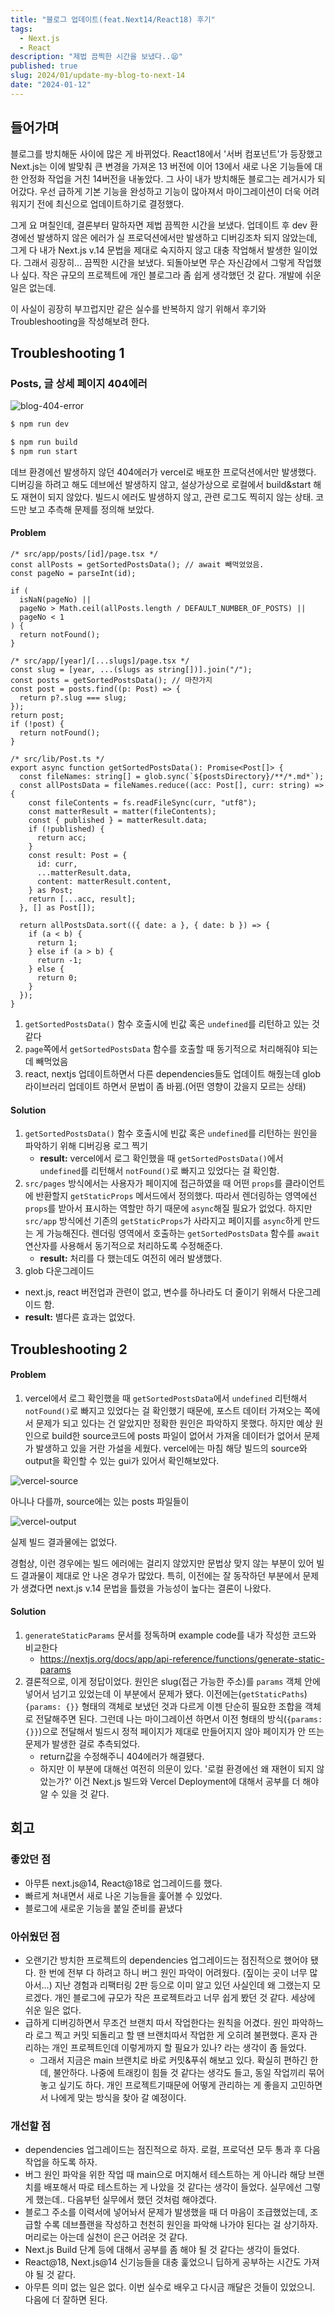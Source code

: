 ```yaml
---
title: "블로그 업데이트(feat.Next14/React18) 후기"
tags:
  - Next.js
  - React
description: "제법 끔찍한 시간을 보냈다..😫"
published: true
slug: 2024/01/update-my-blog-to-next-14
date: "2024-01-12"
---
```


## 들어가며

블로그를 방치해둔 사이에 많은 게 바뀌었다. React18에서 '서버 컴포넌트'가 등장했고 Next.js는 이에 발맞춰 큰 변경을 가져온 13 버전에 이어 13에서 새로 나온 기능들에 대한 안정화 작업을 거친 14버전을 내놓았다. 그 사이 내가 방치해둔 블로그는 레거시가 되어갔다. 우선 급하게 기본 기능을 완성하고 기능이 많아져서 마이그레이션이 더욱 어려워지기 전에 최신으로 업데이트하기로 결정했다.

그게 요 며칠인데, 결론부터 말하자면 제법 끔찍한 시간을 보냈다. 업데이트 후 dev 환경에선 발생하지 않은 에러가 실 프로덕션에서만 발생하고 디버깅조차 되지 않았는데, 그게 다 내가 Next.js v.14 문법을 제대로 숙지하지 않고 대충 작업해서 발생한 일이었다. 그래서 굉장히... 끔찍한 시간을 보냈다. 되돌아보면 무슨 자신감에서 그렇게 작업했나 싶다. 작은 규모의 프로젝트에 개인 블로그라 좀 쉽게 생각했던 것 같다. 개발에 쉬운 일은 없는데.

이 사실이 굉장히 부끄럽지만 같은 실수를 반복하지 않기 위해서 후기와 Troubleshooting을 작성해보려 한다.

## Troubleshooting 1

### Posts, 글 상세 페이지 404에러

![blog-404-error](./images/blog-404-error.png)

```bash
$ npm run dev

$ npm run build
$ npm run start
```

데브 환경에선 발생하지 않던 404에러가 vercel로 배포한 프로덕션에서만 발생했다.
디버깅을 하려고 해도 데브에선 발생하지 않고, 설상가상으로 로컬에서 build&start 해도 재현이 되지 않았다. 빌드시 에러도 발생하지 않고, 관련 로그도 찍히지 않는 상태. 코드만 보고 추측해 문제를 정의해 보았다.

#### Problem

```tsx
/* src/app/posts/[id]/page.tsx */
const allPosts = getSortedPostsData(); // await 빼먹었었음.
const pageNo = parseInt(id);

if (
  isNaN(pageNo) ||
  pageNo > Math.ceil(allPosts.length / DEFAULT_NUMBER_OF_POSTS) ||
  pageNo < 1
) {
  return notFound();
}

/* src/app/[year]/[...slugs]/page.tsx */
const slug = [year, ...(slugs as string[])].join("/");
const posts = getSortedPostsData(); // 마찬가지
const post = posts.find((p: Post) => {
  return p?.slug === slug;
});
return post;
if (!post) {
  return notFound();
}

/* src/lib/Post.ts */
export async function getSortedPostsData(): Promise<Post[]> {
  const fileNames: string[] = glob.sync(`${postsDirectory}/**/*.md*`);
  const allPostsData = fileNames.reduce((acc: Post[], curr: string) => {
    const fileContents = fs.readFileSync(curr, "utf8");
    const matterResult = matter(fileContents);
    const { published } = matterResult.data;
    if (!published) {
      return acc;
    }
    const result: Post = {
      id: curr,
      ...matterResult.data,
      content: matterResult.content,
    } as Post;
    return [...acc, result];
  }, [] as Post[]);

  return allPostsData.sort(({ date: a }, { date: b }) => {
    if (a < b) {
      return 1;
    } else if (a > b) {
      return -1;
    } else {
      return 0;
    }
  });
}
```

1. `getSortedPostsData()` 함수 호출시에 빈값 혹은 `undefined`를 리턴하고 있는 것 같다
2. `page`쪽에서 `getSortedPostsData` 함수를 호출할 때 동기적으로 처리해줘야 되는데 빼먹었음 
3. react, nextjs 업데이트하면서 다른 dependencies들도 업데이트 해줬는데 glob 라이브러리 업데이트 하면서 문법이 좀 바뀜.(어떤 영향이 갔을지 모르는 상태)

#### Solution

1. `getSortedPostsData()` 함수 호출시에 빈값 혹은 `undefined`를 리턴하는 원인을 파악하기 위해 디버깅용 로그 찍기
    * **result:** vercel에서 로그 확인했을 때 `getSortedPostsData()`에서 `undefined`를 리턴해서 `notFound()`로 빠지고 있었다는 걸 확인함.
2. `src/pages` 방식에서는 사용자가 페이지에 접근하였을 때 어떤 `props`를 클라이언트에 반환할지 `getStaticProps` 메서드에서 정의했다. 따라서 렌더링하는 영역에선 `props`를 받아서 표시하는 역할만 하기 때문에 `async`해질 필요가 없었다. 하지만 `src/app` 방식에선 기존의 `getStaticProps`가 사라지고 페이지를 `async`하게 만드는 게 가능해진다. 렌더링 영역에서 호출하는 `getSortedPostsData` 함수를 `await` 연산자를 사용해서 동기적으로 처리하도록 수정해준다.
    * **result:** 처리를 다 했는데도 여전히 에러 발생했다.
3. glob 다운그레이드
  * next.js, react 버전업과 관련이 없고, 변수를 하나라도 더 줄이기 위해서 다운그레이드 함.
  * **result:** 별다른 효과는 없었다.

## Troubleshooting 2

#### Problem

1. vercel에서 로그 확인했을 때 `getSortedPostsData`에서 `undefined` 리턴해서 `notFound()`로 빠지고 있었다는 걸 확인했기 때문에, 포스트 데이터 가져오는 쪽에서 문제가 되고 있다는 건 알았지만 정확한 원인은 파악하지 못했다. 하지만 예상 원인으로 build한 source코드에 posts 파일이 없어서 가져올 데이터가 없어서 문제가 발생하고 있을 거란 가설을 세웠다. vercel에는 마침 해당 빌드의 source와 output을 확인할 수 있는 gui가 있어서 확인해보았다.

![vercel-source](./images/vercel-source.png)

아니나 다를까, source에는 있는 posts 파일들이

![vercel-output](./images/vercel-output.png)

실제 빌드 결과물에는 없었다.

경험상, 이런 경우에는 빌드 에러에는 걸리지 않았지만 문법상 맞지 않는 부분이 있어 빌드 결과물이 제대로 안 나온 경우가 많았다. 특히, 이전에는 잘 동작하던 부분에서 문제가 생겼다면 next.js v.14 문법을 틀렸을 가능성이 높다는 결론이 나왔다.

#### Solution

1. `generateStaticParams` 문서를 정독하며 example code를 내가 작성한 코드와 비교한다
    * https://nextjs.org/docs/app/api-reference/functions/generate-static-params
2. 결론적으로, 이게 정답이었다. 원인은 slug(접근 가능한 주소)를 `params` 객체 안에 넣어서 넘기고 있었는데 이 부분에서 문제가 됐다. 이전에는(`getStaticPaths`) `{params: {}}` 형태의 객체로 보냈던 것과 다르게 이젠 단순히 필요한 조합을 객체로 전달해주면 된다. 그런데 나는 마이그레이션 하면서 이전 형태의 방식(`{params: {}}`)으로 전달해서 빌드시 정적 페이지가 제대로 만들어지지 않아 페이지가 안 뜨는 문제가 발생한 걸로 추측되었다.
    * return값을 수정해주니 404에러가 해결됐다.
    * 하지만 이 부분에 대해선 여전히 의문이 있다. '로컬 환경에선 왜 재현이 되지 않았는가?' 이건 Next.js 빌드와 Vercel Deployment에 대해서 공부를 더 해야 알 수 있을 것 같다.


## 회고

### 좋았던 점
* 아무튼 next.js@14, React@18로 업그레이드를 했다.
* 빠르게 쳐내면서 새로 나온 기능들을 훑어볼 수 있었다.
* 블로그에 새로운 기능을 붙일 준비를 끝냈다

### 아쉬웠던 점
* 오랜기간 방치한 프로젝트의 dependencies 업그레이드는 점진적으로 했어야 됐다. 한 번에 전부 다 하려고 하니 버그 원인 파악이 어려웠다. (짚이는 곳이 너무 많아서...) 지난 경험과 리팩터링 2판 등으로 이미 알고 있던 사실인데 왜 그랬는지 모르겠다. 개인 블로그에 규모가 작은 프로젝트라고 너무 쉽게 봤던 것 같다. 세상에 쉬운 일은 없다.
* 급하게 디버깅하면서 무조건 브랜치 따서 작업한다는 원칙을 어겼다. 원인 파악하느라 로그 찍고 커밋 되돌리고 할 땐 브랜치따서 작업한 게 오히려 불편했다. 혼자 관리하는 개인 프로젝트인데 이렇게까지 할 필요가 있나? 라는 생각이 좀 들었다.
  * 그래서 지금은 main 브랜치로 바로 커밋&푸쉬 해보고 있다. 확실히 편하긴 한데, 불안하다. 나중에 트래킹이 힘들 것 같다는 생각도 들고, 동일 작업끼리 묶어놓고 싶기도 하다. 개인 프로젝트기때문에 어떻게 관리하는 게 좋을지 고민하면서 나에게 맞는 방식을 찾아 갈 예정이다. 

### 개선할 점
* dependencies 업그레이드는 점진적으로 하자. 로컬, 프로덕션 모두 통과 후 다음 작업을 하도록 하자.
* 버그 원인 파악을 위한 작업 때 main으로 머지해서 테스트하는 게 아니라 해당 브랜치를 배포해서 따로 테스트하는 게 나았을 것 같다는 생각이 들었다. 실무에선 그렇게 했는데.. 다음부턴 실무에서 했던 것처럼 해야겠다.
* 블로그 주소를 이력서에 넣어놔서 문제가 발생했을 때 더 마음이 조급했었는데, 조급할 수록 데브플랜을 작성하고 천천히 원인을 파악해 나가야 된다는 걸 상기하자. 머리로는 아는데 실천이 은근 어려운 것 같다.
* Next.js Build 단계 등에 대해서 공부를 좀 해야 될 것 같다는 생각이 들었다.
* React@18, Next.js@14 신기능들을 대충 훑었으니 딥하게 공부하는 시간도 가져야 될 것 같다.
* 아무튼 의미 없는 일은 없다. 이번 실수로 배우고 다시금 깨달은 것들이 있었으니. 다음에 더 잘하면 된다.
